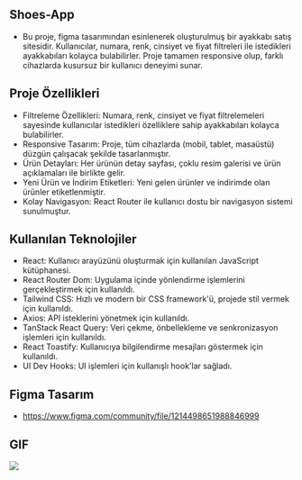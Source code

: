 ## Shoes-App

- Bu proje, figma tasarımından esinlenerek oluşturulmuş bir ayakkabı satış sitesidir. Kullanıcılar, numara, renk, cinsiyet ve fiyat filtreleri ile istedikleri ayakkabıları kolayca bulabilirler. Proje tamamen responsive olup, farklı cihazlarda kusursuz bir kullanıcı deneyimi sunar.

## Proje Özellikleri

- Filtreleme Özellikleri: Numara, renk, cinsiyet ve fiyat filtrelemeleri sayesinde kullanıcılar istedikleri özelliklere sahip ayakkabıları kolayca bulabilirler.
- Responsive Tasarım: Proje, tüm cihazlarda (mobil, tablet, masaüstü) düzgün çalışacak şekilde tasarlanmıştır.
- Ürün Detayları: Her ürünün detay sayfası, çoklu resim galerisi ve ürün açıklamaları ile birlikte gelir.
- Yeni Ürün ve İndirim Etiketleri: Yeni gelen ürünler ve indirimde olan ürünler etiketlenmiştir.
- Kolay Navigasyon: React Router ile kullanıcı dostu bir navigasyon sistemi sunulmuştur.

## Kullanılan Teknolojiler

- React: Kullanıcı arayüzünü oluşturmak için kullanılan JavaScript kütüphanesi.
- React Router Dom: Uygulama içinde yönlendirme işlemlerini gerçekleştirmek için kullanıldı.
- Tailwind CSS: Hızlı ve modern bir CSS framework'ü, projede stil vermek için kullanıldı.
- Axios: API isteklerini yönetmek için kullanıldı.
- TanStack React Query: Veri çekme, önbellekleme ve senkronizasyon işlemleri için kullanıldı.
- React Toastify: Kullanıcıya bilgilendirme mesajları göstermek için kullanıldı.
- UI Dev Hooks: UI işlemleri için kullanışlı hook'lar sağladı.

## Figma Tasarım

- https://www.figma.com/community/file/1214498651988846999

## GIF

<img src="screen.gif">

